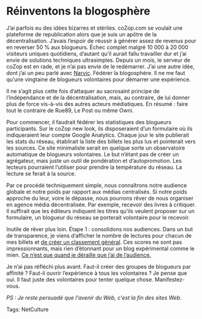# Réinventons la blogosphère

J’ai parfois eu des idées bizarres et stériles. coZop.com se voulait une plateforme de republication alors que je suis un apôtre de la décentralisation. J’avais l’espoir de réussir à générer assez de revenus pour en reverser 50 % aux blogueurs. Échec complet malgré 10 000 à 20 000 visiteurs uniques quotidiens, d’autant qu’il aurait fallu travailler dur et j’ai envie de solutions techniques ultrasimples. Depuis un mois, le serveur de coZop est en rade, et je n’ai pas envie de le redémarrer. J’ai une autre idée, dont j’ai un peu parlé avec [Narvic](http://novovision.fr/). Fédérer la blogosphère. Il ne me faut qu’une vingtaine de blogueurs volontaires pour démarrer une expérience.

Il ne s’agit plus cette fois d’attaquer au sacrosaint principe de l’indépendance et de la décentralisation, mais, au contraire, de lui donner plus de force vis-à-vis des autres acteurs médiatiques. En résumé : faire tout le contraire de Rue89, Le Post ou même Owni.

Pour commencer, il faudrait fédérer les statistiques des blogueurs participants. Sur le coZop new look, ils disposeraient d’un formulaire où ils indiqueraient leur compte Google Analytics. Chaque jour le site publierait les stats du réseau, établirait la liste des billets les plus lus et pointerait vers les sources. Ce site minimaliste serait en quelque sorte un observatoire automatique de blogueurs volontaires. Le but n’étant pas de créer un agrégateur, mais juste un outil de pondération et d’autopromotion. Les lecteurs pourraient l’utiliser pour prendre la température du réseau. La lecture se ferait à la source.

Par ce procédé techniquement simple, nous connaîtrons notre audience globale et notre poids par rapport aux médias centralisés. Si notre poids approche du leur, voire le dépasse, nous pourrons rêver de nous organiser en agence média décentralisée. Par exemple, recevoir des livres à critiquer. Il suffirait que les éditeurs indiquent les titres qu’ils veulent proposer sur un formulaire, un blogueur du réseau se porterait volontaire pour le recevoir.

Inutile de rêver plus loin. Étape 1 : consolidons nos audiences. Dans un but de transparence, je viens d’afficher le nombre de lectures pour chacun de mes billets et [de créer un classement général](/top/). Ces scores ne sont pas impressionnants, mais rien d’étonnant pour un blog expérimental comme le mien. [Ce n’est que quand je déraille que j’ai de l’audience.](/2009/09/24/qui-a-la-plus-grosse-quequette-sur-twitter/)

Je n’ai pas réfléchi plus avant. Faut-il créer des groupes de blogueurs par affinité ? Faut-il ouvrir l’expérience à tous les volontaires ? Je pense que oui. Il faut juste des volontaires pour tenter quelque chose. Manifestez-vous.

*PS : Je reste persuadé que l'avenir du Web, c'est la fin des sites Web.*

Tags: NetCulture